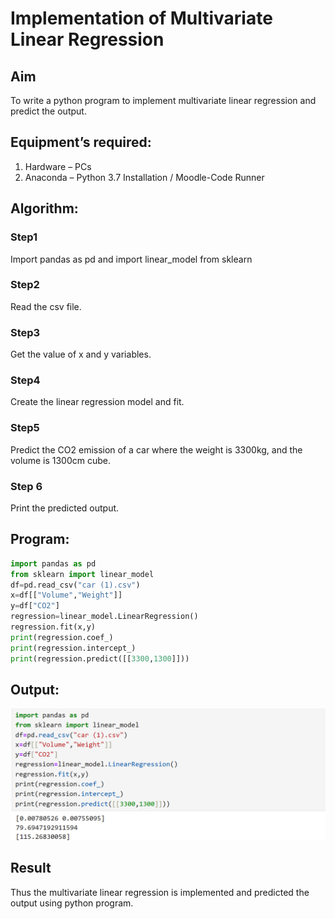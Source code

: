 # Implementation of Multivariate Linear Regression
## Aim
To write a python program to implement multivariate linear regression and predict the output.
## Equipment’s required:
1.	Hardware – PCs
2.	Anaconda – Python 3.7 Installation / Moodle-Code Runner
## Algorithm:
### Step1

Import pandas as pd and import linear_model from sklearn

### Step2

Read the csv file.

### Step3

Get the value of x and y variables.

### Step4

Create the linear regression model and fit.

### Step5
Predict the CO2 emission of a car where the weight is 3300kg, and the volume is 1300cm cube.

### Step 6

Print the predicted output.

## Program:

```python
import pandas as pd
from sklearn import linear_model
df=pd.read_csv("car (1).csv")
x=df[["Volume","Weight"]]
y=df["CO2"]
regression=linear_model.LinearRegression()
regression.fit(x,y)
print(regression.coef_)
print(regression.intercept_)
print(regression.predict([[3300,1300]]))

```
## Output:

![output](image.png)

## Result
Thus the multivariate linear regression is implemented and predicted the output using python program.